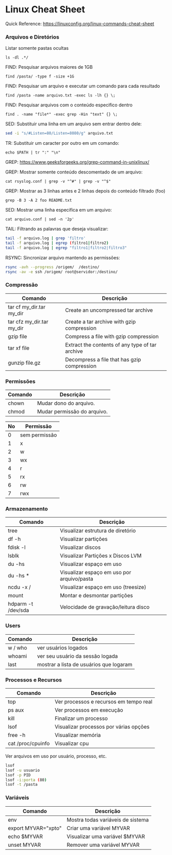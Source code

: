 # Linux Cheat Sheet

Quick Reference:
<https://linuxconfig.org/linux-commands-cheat-sheet>

### Arquivos e Diretórios
Listar somente pastas ocultas
```
ls -dl .*/ 
```
FIND: Pesquisar arquivos maiores de 1GB
```
find /pasta/ -type f -size +1G 
```

FIND: Pesquisar um arquivo e executar um comando para cada resultado 
```
find /pasta -name arquivo.txt -exec ls -lh {} \; 
```

FIND: Pesquisar arquivos com o conteúdo especifico dentro
```
find . -name "file*" -exec grep -Hin "text" {} \; 
```

SED: Substituir uma linha em um arquivo sem entrar dentro dele:
```bash
sed -i "s/#Listen=80/Listen=8080/g" arquivo.txt
```

TR: Substituir um caracter por outro em um comando:
```
echo $PATH | tr ":" "\n"
```

GREP: <https://www.geeksforgeeks.org/grep-command-in-unixlinux/>

GREP: Mostrar somente conteúdo descomentado de um arquivo:
```
cat rsyslog.conf | grep -v "^#" | grep -v "^$"
```

GREP: Mostrar as 3 linhas antes e 2 linhas depois do conteúdo filtrado (foo)
```
grep -B 3 -A 2 foo README.txt
```

SED: Mostrar uma linha especifica em um arquivo:
```
cat arquivo.conf | sed -n '2p' 
```

TAIL: Filtrando as palavras que deseja visualizar:
```bash
tail -f arquivo.log | grep 'filtro'
tail -f arquivo.log | egrep (filtro1|filtro2)
tail -f arquivo.log | egrep "filtro1|filtro2|filtro3"
```

RSYNC: Sincronizar arquivo mantendo as permissões:
```bash
rsync -avh --progress /origem/	/destino/
rsync -av -e ssh /origem/ root@servidor:/destino/
```

### Compressão
| Comando | Descrição |
|---------|-----------|
| tar cf my_dir.tar my_dir	| Create an uncompressed tar archive |
| tar cfz my_dir.tar my_dir | Create a tar archive with gzip compression |
| gzip file	| Compress a file with gzip compression |
| tar xf file |Extract the contents of any type of tar archive |
| gunzip file.gz |Decompress a file that has gzip compression |

### Permissões
| Comando | Descrição |
|---------|-----------|
| chown | Mudar dono do arquivo. |
| chmod | Mudar permissão do arquivo. |

| No | Permissão |
|----|-----------|
| 0 | sem permissão |
| 1 | x  | 
| 2 | w  |
| 3 | wx |
| 4 | r |
| 5 | rx |
| 6 | rw |
| 7 | rwx |

### Armazenamento
| Comando | Descrição |
|---------|-----------|
| tree | Visualizar estrutura de diretório |
| df -h | Visualizar partições | 
| fdisk -l | Visualizar discos |
| lsblk | Visualizar Partições x Discos LVM |
| du -hs | Visualizar espaço em uso | 
| du -hs * | Visualizar espaço em uso por arquivo/pasta |
| ncdu -x / | Visualizar espaço em uso (treesize) | 
| mount | Montar e desmontar partições | 
| hdparm -t /dev/sda | Velocidade de gravação/leitura disco |

### Users
| Comando | Descrição |
|---------|-----------|
| w / who | ver usuários logados |
| whoami | ver seu usuário da sessão logada |
| last | mostrar a lista de usuários que logaram |

### Processos e Recursos
| Comando | Descrição |
|---------|-----------|
| top | Ver processos e recursos em tempo real |
| ps aux | Ver processos em execução |
| kill | Finalizar um processo |
| lsof | Visualizar processos por várias opções | 
| free -h | Visualizar memória | 
| cat /proc/cpuinfo | Visualizar cpu |


Ver arquivos em uso por usuário, processo, etc.
```bash
lsof
lsof -u usuario
lsof -p PID
lsof -i:porta (80)
lsof -t /pasta
```

### Variáveis
| Comando | Descrição |
|---------|-----------|
| env | Mostra todas variáveis de sistema |
| export MYVAR="xpto" | Criar uma variável MYVAR |
| echo $MYVAR | Visualizar uma variável $MYVAR |
| unset MYVAR | Remover uma variável MYVAR |

